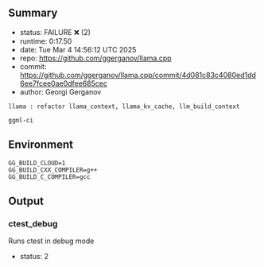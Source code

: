 ## Summary

- status:  FAILURE ❌ (2)
- runtime: 0:17.50
- date:    Tue Mar  4 14:56:12 UTC 2025
- repo:    https://github.com/ggerganov/llama.cpp
- commit:  https://github.com/ggerganov/llama.cpp/commit/4d081c83c4080ed1dd6ee7fcee0ae0dfee685cec
- author:  Georgi Gerganov
```
llama : refactor llama_context, llama_kv_cache, llm_build_context

ggml-ci
```

## Environment

```
GG_BUILD_CLOUD=1
GG_BUILD_CXX_COMPILER=g++
GG_BUILD_C_COMPILER=gcc
```

## Output

### ctest_debug

Runs ctest in debug mode
- status: 2
```

```

